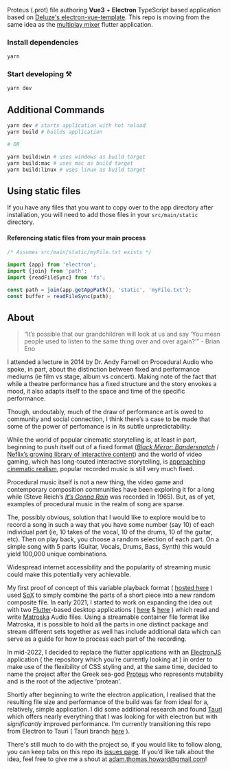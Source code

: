 Proteus (.prot) file authoring **Vue3** + **Electron** TypeScript based application based on [Deluze's electron-vue-template](https://github.com/Deluze/electron-vue-template). This repo is moving from the same idea as the [multiplay mixer](https://github.com/howardah/multiplay_mixer) flutter application.

### Install dependencies

```bash
yarn
```

### Start developing ⚒️

```bash
yarn dev
```

## Additional Commands

```bash
yarn dev # starts application with hot reload
yarn build # builds application

# OR

yarn build:win # uses windows as build target
yarn build:mac # uses mac as build target
yarn build:linux # uses linux as build target
```

## Using static files

If you have any files that you want to copy over to the app directory after installation, you will need to add those files in your `src/main/static` directory.

#### Referencing static files from your main process

```ts
/* Assumes src/main/static/myFile.txt exists */

import {app} from 'electron';
import {join} from 'path';
import {readFileSync} from 'fs';

const path = join(app.getAppPath(), 'static', 'myFile.txt');
const buffer = readFileSync(path);
```

## About

> “It’s possible that our grandchildren will look at us and say ‘You mean people used to listen to the same thing over and over again?’” - Brian Eno

I attended a lecture in 2014 by Dr. Andy Farnell on Procedural Audio who spoke, in part, about the distinction between fixed and performance mediums (ie film vs stage, album vs concert). Making note of the fact that while a theatre performance has a fixed structure and the story envokes a mood, it also adapts itself to the space and time of the specific performance.

Though, undoutably, much of the draw of performance art is owed to community and social connection, I think there’s a case to be made that some of the power of perfomance is in its subtle unpredictability.

While the world of popular cinematic storytelling is, at least in part, beginning to push itself out of a fixed format ([_Black Mirror: Bandersnatch_](https://www.npr.org/2018/12/28/680671691/black-mirror-bandersnatch-makes-you-choose-your-own-adventure)  /  [Neflix’s growing library of interactive content](https://help.netflix.com/en/node/62526)) and the world of video gaming, which has long-touted interactive storytelling, is  [approaching cinematic realism](https://youtu.be/d8B1LNrBpqc), popular recorded music is still very much fixed.

Procedural music itself is not a new thing, the video game and contemporary composition communities have been exploring it for a long while (Steve Reich’s  [_It’s Gonna Rain_](https://www.npr.org/sections/deceptivecadence/2015/01/27/381575433/fifty-years-of-steve-reichs-its-gonna-rain)  was recorded in 1965). But, as of yet, examples of procedural music in the realm of song are sparse.

The, possibly obvious, solution that I would like to explore would be to record a song in such a way that you have some number (say 10) of each individual part (ie, 10 takes of the vocal, 10 of the drums, 10 of the guitar, etc). Then on play back, you choose a random selection of each part. On a simple song with 5 parts (Guitar, Vocals, Drums, Bass, Synth) this would yield 100,000 unique combinations.

Widespread internet accessibility and the popularity of streaming music could make this potentially very achievable.

My first proof of concept of this variable playback format ( [hosted here](https://multiplay-wnabuuzq2q-uc.a.run.app/?ref=ath) ) used [SoX](http://sox.sourceforge.net/)  to simply combine the parts of a short piece into a new random composite file. In early 2021, I started to work on expanding the idea out with two [Flutter](https://flutter.dev/)-based desktop applications (  [here](https://github.com/howardah/multiplay)  &  [here](https://github.com/howardah/multiplay_mixer)  ) which read and write  [Matroska](https://www.matroska.org/index.html)  Audio files. Using a streamable container file format like Matroska, it is possible to hold all the parts in one distinct package and stream different sets together as well has include additional data which can serve as a guide for how to process each part of the recording.

In mid-2022, I decided to replace the flutter applications with an  [ElectronJS](https://www.electronjs.org/)  application ( the repository which you’re currently looking at ) in order to make use of the flexibility of CSS styling and, at the same time, decided to name the project after the Greek sea-god  [Proteus](https://en.wikipedia.org/wiki/Proteus)  who represents mutability and is the root of the adjective ‘protean’.

Shortly after beginning to write the electron application, I realised that the resulting file size and performance of the build was far from ideal for a, relatively, simple application. I did some additional research and found  [Tauri](https://tauri.app/)  which offers nearly everything that I was looking for with electron but with  _significantly_  improved performance. I'm currently transitioning this repo from Electron to Tauri ( Tauri branch [here](https://github.com/howardah/proteus-author/tree/migrate-to-tauri) ).

There's still much to do with the project so, if you would like to follow along, you can keep tabs on this repo its  [issues page](https://github.com/howardah/proteus-author/issues). If you’d like talk about the idea, feel free to give me a shout at [adam.thomas.howard@gmail.com](mailto:adam.thomas.howard@gmail.com)!
